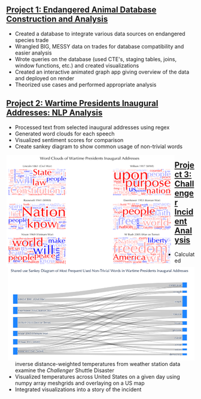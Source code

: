 ## [Project 1: Endangered Animal Database Construction and Analysis](https://github.com/thclough/endangered_db)
* Created a database to integrate various data sources on endangered species trade
* Wrangled BIG, MESSY data on trades for database compatibility and easier analysis
* Wrote queries on the database (used CTE's, staging tables, joins, window functions, etc.) and created visualizations
* Created an interactive animated graph app giving overview of the data and deployed on render
* Theorized use cases and performed appropriate analysis

## [Project 2: Wartime Presidents Inaugural Addresses: NLP Analysis](https://github.com/thclough/inaugural_address_analysis)
* Processed text from selected inaugural addresses using regex
* Generated word clouds for each speech
* Visualized sentiment scores for comparison
* Create sankey diagram to show common usage of non-trivial words

<img src="https://github.com/thclough/inaugural_address_analysis/blob/main/output/word_clouds.png" height=300 width=450 align="left">
</img>
<img src="https://github.com/thclough/inaugural_address_analysis/blob/main/output/vocab_sankey.png" height=250 width=500 align="right">
</img>

## [Project 3: Challenger Incident Analysis](https://github.com/thclough/challenger_incident_analysis)
* Calculated inverse distance-weighted temperatures from weather station data examine the *Challenger* Shuttle Disaster
* Visualized temperatures across United States on a given day using numpy array meshgrids and overlaying on a US map
* Integrated visualizations into a story of the incident
